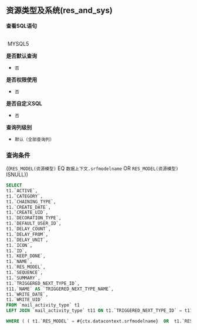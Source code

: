 ## 资源类型及系统(res_and_sys) <!-- {docsify-ignore-all} -->



<p class="panel-title"><b>查看SQL语句</b></p>
<br>

<el-row>
&nbsp;<el-tag @click="MYSQL5 = true">MYSQL5</el-tag>
</el-row>

<br>
<p class="panel-title"><b>是否默认查询</b></p>

* `否`

<p class="panel-title"><b>是否权限使用</b></p>

* `否`

<p class="panel-title"><b>是否自定义SQL</b></p>

* `否`

<p class="panel-title"><b>查询列级别</b></p>

* `默认（全部查询列）`



### 查询条件

((`RES_MODEL(资源模型)` EQ `数据上下文.srfmodelname` OR `RES_MODEL(资源模型)` ISNULL))





<el-dialog v-model="MYSQL5" title="MYSQL5">

```sql
SELECT
t1.`ACTIVE`,
t1.`CATEGORY`,
t1.`CHAINING_TYPE`,
t1.`CREATE_DATE`,
t1.`CREATE_UID`,
t1.`DECORATION_TYPE`,
t1.`DEFAULT_USER_ID`,
t1.`DELAY_COUNT`,
t1.`DELAY_FROM`,
t1.`DELAY_UNIT`,
t1.`ICON`,
t1.`ID`,
t1.`KEEP_DONE`,
t1.`NAME`,
t1.`RES_MODEL`,
t1.`SEQUENCE`,
t1.`SUMMARY`,
t1.`TRIGGERED_NEXT_TYPE_ID`,
t11.`NAME` AS `TRIGGERED_NEXT_TYPE_NAME`,
t1.`WRITE_DATE`,
t1.`WRITE_UID`
FROM `mail_activity_type` t1 
LEFT JOIN `mail_activity_type` t11 ON t1.`TRIGGERED_NEXT_TYPE_ID` = t11.`ID` 

WHERE ( ( t1.`RES_MODEL` = #{ctx.datacontext.srfmodelname}  OR  t1.`RES_MODEL` IS NULL ) )
```

</el-dialog>

<script>
 const { createApp } = Vue
  createApp({
    data() {
      return {
                MYSQL5 : false
        
      }
    },
    methods: {
    }
  }).use(ElementPlus).mount('#app')
</script>